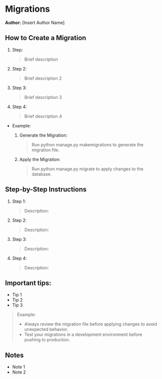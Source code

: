 # Migrations
**Author:** [Insert Author Name]
## How to Create a Migration
1. Step:
    >Brief description
2. Step 2:
    >Brief description 2
3. Step 3:
    >Brief description 3
4. Step 4:
    >Brief description 4


- Example:    
    
    1. Generate the Migration:
        >Run python manage.py makemigrations to generate the migration file.
    4. Apply the Migration:
        >Run python manage.py migrate to apply changes to the database.
   
## Step-by-Step Instructions
1. Step 1:
    > Description:
2. Step 2:
    > Description:
3. Step 3:
    > Description:
4. Step 4:
    > Description:


## Important tips:
- Tip 1
- Tip 2
- Tip 3
> Example:
> - Always review the migration file before applying changes to avoid unexpected behavior.
> - Test your migrations in a development environment before pushing to production.

## Notes
- Note 1
- Note 2